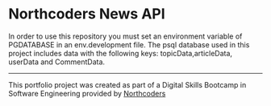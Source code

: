 # Northcoders News API

In order to use this repository you must set an environment variable of PGDATABASE in an env.development file. 
The psql database used in this project includes data with the following keys: topicData,articleData, userData and CommentData. 



--- 

This portfolio project was created as part of a Digital Skills Bootcamp in Software Engineering provided by [Northcoders](https://northcoders.com/)
